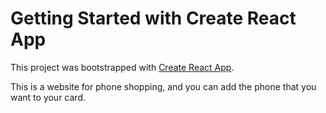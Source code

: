 # Getting Started with Create React App

This project was bootstrapped with [Create React App](https://github.com/facebook/create-react-app).

This is a website for phone shopping, and you can add the phone that you want to your card. 
